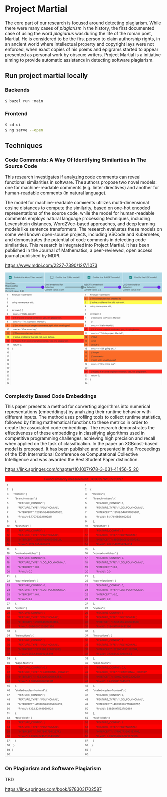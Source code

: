 # Project Martial

The core part of our research is focused around detecting plagiarism. While there were many cases of _plagiarism_ in the history, the first documented case of using the word _plagiarius_ was during the life of the roman poet, Martial. He is considered to be the first person to claim authorship rights, in an ancient world where intellectual property and copyright lays were not enforced, when exact copies of his poems and epigrams started to appear presented as personal work by obscure writers. Project Martial is a initiative aiming to provide automatic assistance in detecting software plagiarism.

## Run project martial locally

### Backends

```bash
$ bazel run :main
```

### Frontend
```bash
$ cd ui
$ ng serve --open
```

## Techniques

### Code Comments: A Way Of Identifying Similarities In The Source Code

This research investigates if analyzing code comments can reveal functional similarities in software. The authors propose two novel models: one for machine-readable comments (e.g. linter directives) and another for human-readable comments (in natural language). 

The model for machine-readable comments utilizes multi-dimensional cosine distances to compute the similarity, based on one-hot encoded representations of the source code, while the model for human-readable comments employs natural language processing techniques, including Levenshtein distances, Word2Vec-based approaches, and deep learning models like sentence transformers. The research evaluates these models on some well known open-source projects, including VSCode and Kubernetes, and demonstrates the potential of code comments in detecting code similarities. This research is integrated into Project Martial. It has been published in the Journal of Mathematics, a peer-reviewed, open access journal published by MDPI.

https://www.mdpi.com/2227-7390/12/7/1073

![](martial-ui-comments.png?raw=true)

### Complexity Based Code Embeddings

This paper presents a method for converting algorithms into numerical representations (embeddings) by analyzing their runtime behavior with different inputs. The method uses profiling tools to collect runtime statistics, followed by fitting mathematical functions to these metrics in order to create the associated code embeddings.
The research demonstrates the effectiveness of these embeddings in classifying algorithms used in competitive programming challenges, achieving high precision and recall when applied on the task of classification. In the paper an XGBoost-based model is proposed. It has been published and presented in the Proceedings of the 15th International Conference on Computational Collective Intelligence and was awarded the Best Student Paper distinction.

https://link.springer.com/chapter/10.1007/978-3-031-41456-5_20

![](martial-ui-rcomplexity.png?raw=true)

### On Plagiarism and Software Plagiarism

TBD

https://link.springer.com/book/9783031702587
